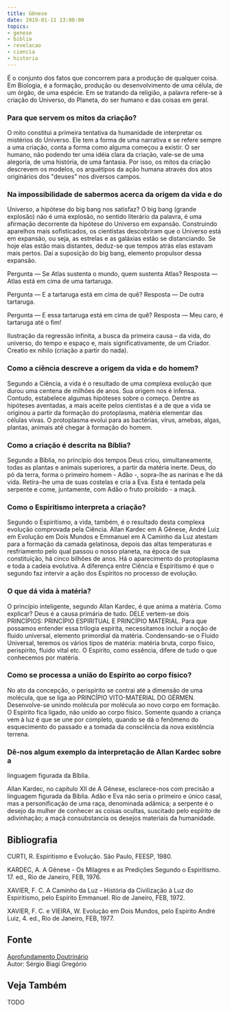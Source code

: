 ```yaml
---
title: Gênese
date: 2019-01-11 13:00:00
topics: 
- genese
- biblia
- revelacao
- ciencia
- historia
---
```


É o conjunto dos fatos que concorrem para a produção de qualquer coisa.
Em Biologia, é a formação, produção ou desenvolvimento de uma célula, de
um órgão, de uma espécie. Em se tratando da religião, a palavra
refere-se à criação do Universo, do Planeta, do ser humano e das coisas
em geral.

### Para que servem os mitos da criação?
O mito constitui a primeira tentativa da humanidade de interpretar os
mistérios do Universo. Ele tem a forma de uma narrativa e se refere
sempre a uma criação, conta a forma como alguma começou a existir. O ser
humano, não podendo ter uma idéia clara da criação, vale-se de uma
alegoria, de uma história, de uma fantasia. Por isso, os mitos da
criação descrevem os modelos, os arquétipos da ação humana através dos
atos originários dos "deuses" nos diversos campos.

### Na impossibilidade de sabermos acerca da origem da vida e do
Universo, a hipótese do big bang nos satisfaz?
O big bang (grande explosão) não é uma explosão, no sentido literário
da palavra, é uma afirmação decorrente da hipótese do Universo em
expansão. Construindo aparelhos mais sofisticados, os cientistas
descobriram que o Universo está em expansão, ou seja, as estrelas e as
galáxias estão se distanciando. Se hoje elas estão mais distantes,
deduz-se que tempos atrás elas estavam mais pertos. Daí a suposição do
big bang, elemento propulsor dessa expansão.

Pergunta — Se Atlas sustenta o mundo, quem sustenta Atlas?
Resposta — Atlas está em cima de uma tartaruga.

Pergunta — E a tartaruga está em cima de quê?
Resposta — De outra tartaruga.

Pergunta — E essa tartaruga está em cima de quê?
Resposta — Meu caro, é tartaruga até o fim!

Ilustração da regressão infinita, a busca da primeira causa – da vida,
do universo, do tempo e espaço e, mais significativamente, de um
Criador. Creatio ex nihilo (criação a partir do nada).

### Como a ciência descreve a origem da vida e do homem?
Segundo a Ciência, a vida é o resultado de uma complexa evolução que
durou uma centena de milhões de anos. Sua origem nos é infensa. Contudo,
estabelece algumas hipóteses sobre o começo. Dentre as hipóteses
aventadas, a mais aceite pelos cientistas é a de que a vida se originou
a partir da formação do protoplasma, matéria elementar das células
vivas. O protoplasma evolui para as bactérias, vírus, amebas, algas,
plantas, animais até chegar à formação do homem.

### Como a criação é descrita na Bíblia?
Segundo a Bíblia, no princípio dos tempos Deus criou,
simultaneamente, todas as plantas e animais superiores, a partir da
matéria inerte. Deus, do pó da terra, forma o primeiro homem - Adão -,
sopra-lhe as narinas e lhe dá vida. Retira-lhe uma de suas costelas e
cria a Eva. Esta é tentada pela serpente e come, juntamente, com Adão o
fruto proibido - a maçã.

### Como o Espiritismo interpreta a criação?
Segundo o Espiritismo, a vida, também, é o resultado desta complexa
evolução comprovada pela Ciência. Allan Kardec em A Gênese, André Luiz
em Evolução em Dois Mundos e Emmanuel em A Caminho da Luz atestam
para a formação da camada gelatinosa, depois das altas temperaturas e
resfriamento pelo qual passou o nosso planeta, na época de sua
constituição, há cinco bilhões de anos. Há o aparecimento do protoplasma
e toda a cadeia evolutiva. A diferença entre Ciência e Espiritismo é que
o segundo faz intervir a ação dos Espíritos no processo de evolução.

### O que dá vida à matéria?
O princípio inteligente, segundo Allan Kardec, é que anima a matéria.
Como explicar? Deus é a causa primária de tudo. DELE vertem-se dois
PRINCÍPIOS: PRINCÍPIO ESPIRITUAL E PRINCÍPIO MATERIAL. Para que possamos
entender essa trilogia espírita, necessitamos incluir a noção de fluido
universal, elemento primordial da matéria. Condensando-se o Fluido
Universal, teremos os vários tipos de matéria: matéria bruta, corpo
físico, perispírito, fluido vital etc. O Espírito, como essência, difere
de tudo o que conhecemos por matéria.

### Como se processa a união do Espírito ao corpo físico?
No ato da concepção, o perispírito se contrai até a dimensão de uma
molécula, que se liga ao PRINCÍPIO VITO-MATERIAL DO GÉRMEN.
Desenvolve-se unindo molécula por molécula ao novo corpo em formação. O
Espírito fica ligado, não unido ao corpo físico. Somente quando a
criança vem à luz é que se une por completo, quando se dá o fenômeno do
esquecimento do passado e a tomada da consciência da nova existência
terrena.

### Dê-nos algum exemplo da interpretação de Allan Kardec sobre a
linguagem figurada da Bíblia.

Allan Kardec, no capítulo XII de A Gênese, esclarece-nos com precisão
a linguagem figurada da Bíblia. Adão e Eva não seria o primeiro e único
casal, mas a personificação de uma raça, denominada adâmica; a serpente
é o desejo da mulher de conhecer as coisas ocultas, suscitado pelo
espírito de adivinhação; a maçã consubstancia os desejos materiais da
humanidade.







## Bibliografia

CURTI, R. Espiritismo e Evolução. São Paulo, FEESP, 1980.

KARDEC, A. A Gênese - Os Milagres e as Predições Segundo o
Espiritismo. 17. ed., Rio de Janeiro, FEB, 1976.

XAVIER, F. C. A Caminho da Luz - História da Civilização à Luz do
Espiritismo, pelo Espírito Emmanuel. Rio de Janeiro, FEB, 1972.

XAVIER, F. C. e VIEIRA, W. Evolução em Dois Mundos, pelo Espírito
André Luiz, 4. ed., Rio de Janeiro, FEB, 1977.

## Fonte
[Aprofundamento Doutrinário](https://sites.google.com/view/aprofundamentodoutrinario/gênese-a)  
Autor: Sérgio Biagi Gregório



## Veja Também
TODO


